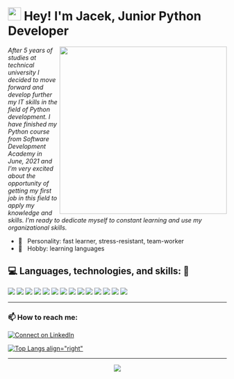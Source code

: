 <h1><img src="https://emojis.slackmojis.com/emojis/images/1531849430/4246/blob-sunglasses.gif?1531849430" width="30"/> Hey! I'm Jacek, Junior Python Developer</h1>

<img src="https://media1.giphy.com/media/13HgwGsXF0aiGY/giphy.gif" width="385px" align="right">
<!-- https://media.giphy.com/media/9B8wYztAoe1zO/source.gif -->

*After 5 years of studies at technical university I decided to move forward and develop further my IT skills in the field of Python development. I have finished my Python course from Software Development Academy in June, 2021 and I’m very excited about the opportunity of getting my first job in this field to apply my knowledge and skills. I’m ready to dedicate myself to constant learning and use my organizational skills.*

- 🌱 &nbsp;&nbsp;Personality: fast learner, stress-resistant, team-worker
- 🔎 &nbsp;&nbsp;Hobby: learning languages 

## 💻 Languages, technologies, and skills: 🚀
<p>
      <img src="https://img.shields.io/static/v1?label=&message=Python&color=3C78A9&logo=python&logoColor=FFFFFF">
      <img src="https://img.shields.io/badge/-django-%2314392B">
      <img src="https://img.shields.io/static/v1?label=&message=JavaScript&color=F1E05A&logo=javascript&logoColor=FFFFFF">
      <img src="https://img.shields.io/badge/-Git-F44D27?style=flat-square&logo=Git&logoColor=white">
      <img src="https://img.shields.io/badge/-Github-181717?style=flat-square&logo=GitHub&logoColor=white">
      <img src="https://img.shields.io/badge/-GitLab-FCA121?style=flat-square&logo=gitlab">
      <img src="https://img.shields.io/badge/-HTTP-%23328AC1">
      <img src="https://img.shields.io/badge/-HTML5-E34F26?style=flat-square&logo=HTML5&logoColor=white">
      <img src="https://img.shields.io/badge/-CSS3-1572B6?style=flat-square&logo=CSS3&logoColor=white">
      <img src="https://img.shields.io/badge/-MySQL-F29111?style=flat-square&logo=MySQL&logoColor=white">
      <img src="https://img.shields.io/badge/Linux-black?style=flat-square&logo=linux">
      <img src="https://img.shields.io/badge/-Software%20testing%20and%20TDD-%23639495">
      <img src="https://img.shields.io/badge/-Algorithms%20and%20data%20structures-%230E2F38">
      <img src="https://img.shields.io/badge/-Design%20patterns%20and%20best%20practices-%239C503F">
</p>

---

### :mailbox: How to reach me:
[![Connect on LinkedIn](https://img.shields.io/badge/--linkedin?label=LinkedIn&logo=LinkedIn&style=social)](https://www.linkedin.com/in/jacekmendyk/)

[![Top Langs](https://github-readme-stats.vercel.app/api/top-langs/?username=mendyk-ja&layout=compact&text_color=daf7dc&bg_color=151515) align="right"](https://github.com/mendyk-ja/github-readme-stats)


<hr>

<div align="center">
  
![](https://visitor-badge.glitch.me/badge?page_id=mendyk-ja.mendyk-ja)

</div>
